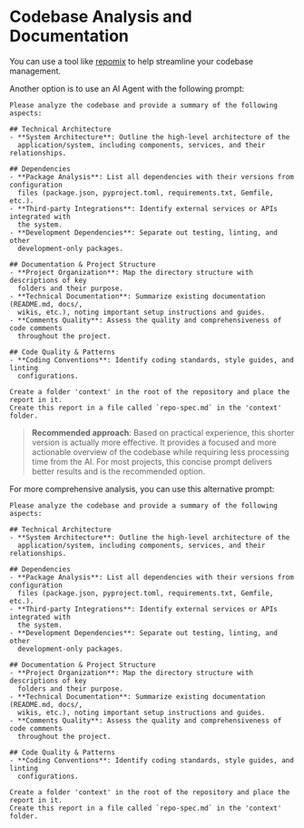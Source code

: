 # Codebase Analysis and Documentation
 

You can use a tool like [repomix](https://github.com/yamadashy/repomix) to help streamline your codebase management.

Another option is to use an AI Agent with the following prompt:

```prompt
Please analyze the codebase and provide a summary of the following aspects:

## Technical Architecture
- **System Architecture**: Outline the high-level architecture of the 
  application/system, including components, services, and their relationships.

## Dependencies
- **Package Analysis**: List all dependencies with their versions from configuration 
  files (package.json, pyproject.toml, requirements.txt, Gemfile, etc.).
- **Third-party Integrations**: Identify external services or APIs integrated with 
  the system.
- **Development Dependencies**: Separate out testing, linting, and other 
  development-only packages.

## Documentation & Project Structure
- **Project Organization**: Map the directory structure with descriptions of key 
  folders and their purpose.
- **Technical Documentation**: Summarize existing documentation (README.md, docs/, 
  wikis, etc.), noting important setup instructions and guides.
- **Comments Quality**: Assess the quality and comprehensiveness of code comments 
  throughout the project.

## Code Quality & Patterns
- **Coding Conventions**: Identify coding standards, style guides, and linting 
  configurations.

Create a folder 'context' in the root of the repository and place the report in it.
Create this report in a file called `repo-spec.md` in the 'context' folder.
```

> **Recommended approach**: Based on practical experience, this shorter version is actually more effective. It provides a focused and more actionable overview of the codebase while requiring less processing time from the AI. For most projects, this concise prompt delivers better results and is the recommended option.

For more comprehensive analysis, you can use this alternative prompt:

```prompt
Please analyze the codebase and provide a summary of the following aspects:

## Technical Architecture
- **System Architecture**: Outline the high-level architecture of the 
  application/system, including components, services, and their relationships.

## Dependencies
- **Package Analysis**: List all dependencies with their versions from configuration 
  files (package.json, pyproject.toml, requirements.txt, Gemfile, etc.).
- **Third-party Integrations**: Identify external services or APIs integrated with 
  the system.
- **Development Dependencies**: Separate out testing, linting, and other 
  development-only packages.

## Documentation & Project Structure
- **Project Organization**: Map the directory structure with descriptions of key 
  folders and their purpose.
- **Technical Documentation**: Summarize existing documentation (README.md, docs/, 
  wikis, etc.), noting important setup instructions and guides.
- **Comments Quality**: Assess the quality and comprehensiveness of code comments 
  throughout the project.

## Code Quality & Patterns
- **Coding Conventions**: Identify coding standards, style guides, and linting 
  configurations.

Create a folder 'context' in the root of the repository and place the report in it.
Create this report in a file called `repo-spec.md` in the 'context' folder.
```

 